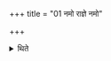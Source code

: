 +++
title = "01 नमो राज्ञे नमो"

+++

<details><summary>थिते</summary>

नमो राज्ञे नमो वरुणायेति यव्यानि १
</details>
